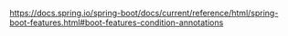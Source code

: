 https://docs.spring.io/spring-boot/docs/current/reference/html/spring-boot-features.html#boot-features-condition-annotations